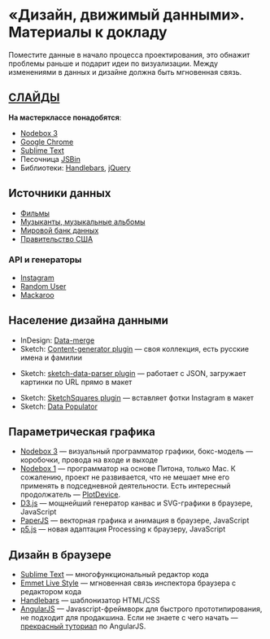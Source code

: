 «Дизайн, движимый данными». Материалы к докладу
===============================================

Поместите данные в начало процесса проектирования, это обнажит проблемы раньше и подарит идеи по визуализации. Между изменениями в данных и дизайне должна быть мгновенная связь.

## [СЛАЙДЫ](https://www.slideshare.net/xraizor/ss-48533871) 

**На мастерклассе понадобятся**:
* [Nodebox 3](http://www.nodebox.net)
* [Google Chrome](https://www.google.com/chrome/browser/desktop/)
* [Sublime Text](http://www.sublimetext.com)
* Песочница [JSBin](http://jsbin.com)
* Библиотеки: [Handlebars](http://handlebarsjs.com), [jQuery](https://jquery.com)

## Источники данных
* [Фильмы](http://grouplens.org/datasets/movielens/)
* [Музыканты, музыкальные альбомы](http://musicbrainz.org)
* [Мировой банк данных](http://databank.worldbank.org)
* [Правительство США](http://catalog.data.gov/dataset)

### API и генераторы
* [Instagram](https://instagram.com/developer/endpoints/)
* [Random User](https://randomuser.me/documentation)
* [Mackaroo](https://www.mockaroo.com)

## Население дизайна данными
* InDesign: [Data-merge](https://helpx.adobe.com/ru/indesign/using/data-merge.html)
* Sketch: [Content-generator plugin](https://github.com/timuric/Content-generator-sketch-plugin) — своя коллекция, есть русские имена и фамилии
- Sketch: [sketch-data-parser plugin](https://github.com/florianpnn/sketch-data-parser) — работает с JSON, загружает картинки по URL прямо в макет
* Sketch: [SketchSquares plugin](https://github.com/abynim/SketchSquares) — вставляет фотки Instagram в макет
* Sketch: [Data Populator](https://github.com/preciousforever/sketch-data-populator)

## Параметрическая графика
* [Nodebox 3](http://www.nodebox.net) — визуальный программатор графики, бокс-модель — коробочки, провода на входе и выходе
* [Nodebox 1](https://www.nodebox.net/code/index.php/Reference) — программатор на основе Питона, только Mac. К сожалению, проект не развивается, что не мешает мне его применять в подседневной деятельности. Есть интересный продолжатель — [PlotDevice](http://plotdevice.io).
* [D3.js](http://d3js.org) — мощнейший генератор канвас и SVG-графики в браузере, JavaScript
* [PaperJS](http://paperjs.org) — векторная графика и анимация в браузере, JavaScript
* [p5.js](http://p5js.org) — новая адаптация Processing к браузеру, JavaScript


## Дизайн в браузере
* [Sublime Text](http://www.sublimetext.com) — многофункциональный редактор кода
* [Emmet Live Style](http://livestyle.emmet.io) — мгновенная связь инспектора браузера с редактором кода
* [Handlebars](http://handlebarsjs.com) — шаблонизатор HTML/CSS
* [AngularJS](https://angularjs.org) — Javascript-фреймворк для быстрого прототипирования, не подходит для продакшина. Если не знаете с чего начать — [прекрасный туториал](https://github.com/curran/screencasts/tree/gh-pages/introToAngular) по AngularJS.


